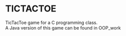 # TICTACTOE
TicTacToe game for a C programming class.  
A Java version of this game can be found in OOP_work
